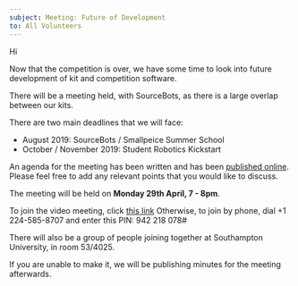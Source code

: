 ```yaml
---
subject: Meeting: Future of Development
to: All Volunteers
---
```


Hi

Now that the competition is over, we have some time to look into future development of kit and competition software. 

There will be a meeting held, with SourceBots, as there is a large overlap between our kits.

There are two main deadlines that we will face: 
- August 2019: SourceBots / Smallpeice Summer School 
- October / November 2019: Student Robotics Kickstart

An agenda for the meeting has been written and has been [published online](https://hackmd.io/1zHBGaozQxyxJBvvoaeMVw). Please feel free to add any relevant points that you would like to discuss.

The meeting will be held on **Monday 29th April, 7 - 8pm**.

To join the video meeting, click [this link](https://meet.google.com/gqd-dpsg-eaa)
Otherwise, to join by phone, dial +1 224-585-8707 and enter this PIN: 942 218 078#

There will also be a group of people joining together at Southampton University, in room 53/4025.

If you are unable to make it, we will be publishing minutes for the meeting afterwards.
